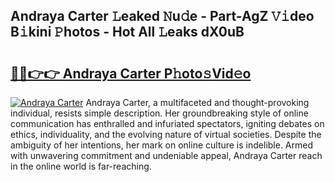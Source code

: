 ## Andraya Carter 𝙻eaked 𝙽u𝚍e - Part-AgZ 𝚅𝚒deo B𝚒kini 𝙿hotos - Hot All 𝙻eaks dX0uB

# <h2><a href="http://ld22nni.urlbe.top/?page=Andraya+Carter">🔗🔗👉👉 Andraya Carter P𝚑oto𝚜Vid𝚎o</a></h2>

[![Andraya Carter](https://i.imgur.com/eBuTRDB.gif)](http://ld22nni.urlbe.top/?page=Andraya+Carter)
Andraya Carter, a multifaceted and thought-provoking individual, resists simple description. Her groundbreaking style of online communication has enthralled and infuriated spectators, igniting debates on ethics, individuality, and the evolving nature of virtual societies. Despite the ambiguity of her intentions, her mark on online culture is indelible. Armed with unwavering commitment and undeniable appeal, Andraya Carter reach in the online world is far-reaching.
